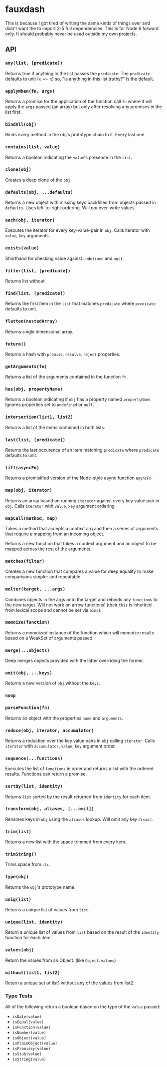 # fauxdash

This is because I got tired of writing the same kinds of things over and didn't want the to import 3-5 full dependencies. This is for Node 6 forward only. It should probably never be used outside my own projects.

## API

### `any(list, [predicate])`

Returns true if anything in the list passes the `predicate`. The `predicate` defaults to unit (`x => x`) so, "is anything in this list truthy?" is the default.

### `applyWhen(fn, args)`

Returns a promise for the application of the function call `fn` where it will apply the `args` passed (an array) but only after resolving any promises in the list first.

### `bindAll(obj)`

Binds _every_ method in the obj's prototype chain to it. Every last one.

### `contains(list, value)`

Returns a boolean indicating the `value`'s presence in the `list`.

### `clone(obj)`

Creates a deep clone of the `obj`.

### `defaults(obj, ...defaults)`

Returns a new object with missing keys backfilled from objects passed in `defaults`. Uses left-to-right ordering. Will *not* over-write values.

### `each(obj, iterator)`

Executes the iterator for every key-value-pair in `obj`. Calls iterator with `value`, `key` arguments.

### `exists(value)`

Shorthand for checking value against `undefined` and `null`.

### `filter(list, [predicate])`

Returns list without 

### `find(list, [predicate])`

Returns the first item in the `list` that matches `predicate` where `predicate` defaults to unit.

### `flatten(nestedArray)`

Returns single dimensional array.

### `future()`

Returns a hash with `promise`, `resolve`, `reject` properties.

### `getArguments(fn)`

Returns a list of the arguments contained in the function `fn`.

### `has(obj, propertyName)`

Returns a boolean indicating if `obj` has a property named `propertyName`. Ignores properties set to `undefined` or `null`.

### `intersection(list1, list2)`

Returns a list of the items contained in both lists.

### `last(list, [predicate])`

Returns the last occurence of an item matching `predicate` where `predicate` defaults to unit.

### `lift(asyncFn)`

Returns a promisified version of the Node-style async function `asyncFn`.

### `map(obj, iterator)`

Returns an array based on running `iterator` against every key value pair in `obj`. Calls `iterator` with `value`, `key` argument ordering.

### `mapCall(method, map)`

Takes a method that accepts a context arg and then a series of arguments that require a mapping from an incoming object.

Returns a new function that takes a context argument and an object to be mapped across the rest of the arguments.

### `matches(filter)`

Creates a new function that compares a value for deep equality to make comparisons simpler and repeatable.

### `melter(target, ...args)`

Combines objects in the args onto the target and rebinds any `function`s to the new target. Will not work on arrow functions! (their `this` is inherited from lexical scope and cannot be set via `bind`).

### `memoize(function)`

Returns a memoized instance of the function which will memoize results based on a WeakSet of arguments passed.

### `merge(...objects)`

Deep merges objects provided with the latter overriding the former.

### `omit(obj, ...keys)`

Returns a new version of `obj` without the `keys`.

### `noop`

### `parseFunction(fn)`

Returns an object with the properties `name` and `arguments`.

### `reduce(obj, iterator, accumulator)`

Returns a reduction over the key value pairs in `obj` calling `iterator`. Calls `iterator` with `accumulator`, `value`, `key` argument order.

### `sequence(...functions)`

Executes the list of `functions` in order and returns a list with the ordered results. Functions can return a promise.

### `sortBy(list, identity)`

Returns `list` sorted by the result returned from `identity` for each item.

### `transform(obj, aliases, [...omit])`

Renames keys in `obj` using the `aliases` lookup. Will omit any key in `omit`.

### `trim(list)`

Returns a new list with the space trimmed from every item.

### `trimString()`

Trims space from `str`.

### `type(obj)`

Returns the `obj`'s prototype name.

### `uniq(list)`

Returns a unique list of values from `list`.

### `unique(list, identity)`

Return a unique list of values from `list` based on the result of the `identity` function for each item.

### `values(obj)`

Return the values from an Object. (like `Object.values`)

### `without(list1, list2)`

Return a unique set of list1 without any of the values from list2.

### Type Tests

All of the following return a boolean based on the type of the `value` passed:

 * `isDate(value)`
 * `isEqual(value)`
 * `isFunction(value)`
 * `isNumber(value)`
 * `isObject(value)`
 * `isPlainObject(value)`
 * `isPromisey(value)`
 * `isStub(value)`
 * `isString(value)`

